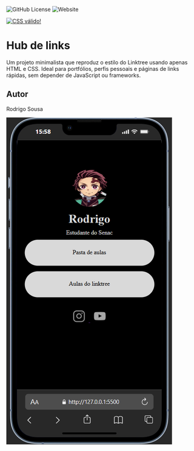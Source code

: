 ![GitHub License](https://img.shields.io/github/license/soy-soysa/linktree?style=flat)
![Website](https://img.shields.io/website?url=https%3A%2F%2Fsoy-soysa.github.io%2Flinktree)

<p>
    <a href="https://jigsaw.w3.org/css-validator/check/referer">
        <img style="border:0;width:88px;height:31px"
            src="https://jigsaw.w3.org/css-validator/images/vcss"
            alt="CSS válido!" />
    </a>
</p>

# Hub de links
Um projeto minimalista que reproduz o estilo do Linktree usando apenas HTML e CSS. Ideal para portfólios, perfis pessoais e páginas de links rápidas, sem depender de JavaScript ou frameworks.
## Autor
Rodrigo Sousa

![](icons/Printtela.png)
